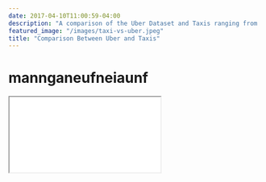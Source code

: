 ```yaml
---
date: 2017-04-10T11:00:59-04:00
description: "A comparison of the Uber Dataset and Taxis ranging from ... to ..."
featured_image: "/images/taxi-vs-uber.jpeg"
title: "Comparison Between Uber and Taxis"
---
```



# mannganeufneiaunf
<iframe src = {{< baseurl >}}/peter.html width = "100%" height = "100%" frameBorder = "0"> </iframe>